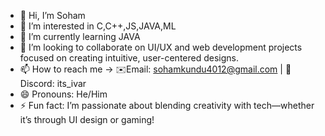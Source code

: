 - 👋 Hi, I’m Soham
- 👀 I’m interested in C,C++,JS,JAVA,ML
- 🌱 I’m currently learning JAVA
- 💞️ I’m looking to collaborate on UI/UX and web development projects focused on creating intuitive, user-centered designs.
- 📫 How to reach me -> ✉️Email: sohamkundu4012@gmail.com | 💬Discord: its_ivar
- 😄 Pronouns: He/Him
- ⚡ Fun fact: I’m passionate about blending creativity with tech—whether it’s through UI design or gaming!
